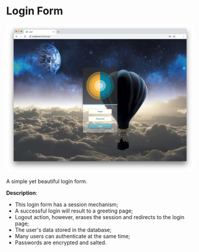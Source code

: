 # Login Form

![Login Form](src/main/resources/media/login.png)

A simple yet beautiful login form.

__Description__:
- This login form has a session mechanism;
- A successful login will result to a greeting page;
- Logout action, however, erases the session and redirects to the login page;
- The user's data stored in the database;
- Many users can authenticate at the same time;
- Passwords are encrypted and salted.